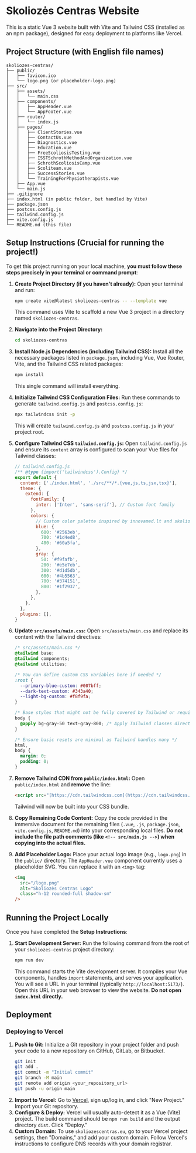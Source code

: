 # Skoliozės Centras Website

This is a static Vue 3 website built with Vite and Tailwind CSS (installed as an npm package), designed for easy deployment to platforms like Vercel.

## Project Structure (with English file names)

```
skoliozes-centras/
├── public/
│   ├── favicon.ico
│   └── logo.png (or placeholder-logo.png)
├── src/
│   ├── assets/
│   │   └── main.css
│   ├── components/
│   │   ├── AppHeader.vue
│   │   └── AppFooter.vue
│   ├── router/
│   │   └── index.js
│   ├── pages/
│   │   ├── ClientStories.vue
│   │   ├── ContactUs.vue
│   │   ├── Diagnostics.vue
│   │   ├── Education.vue
│   │   ├── FreeScoliosisTesting.vue
│   │   ├── ISSTSchrothMethodAndOrganization.vue
│   │   ├── SchrothScoliosisCamp.vue
│   │   ├── Scoliteam.vue
│   │   ├── SuccessStories.vue
│   │   └── TrainingForPhysiotherapists.vue
│   ├── App.vue
│   └── main.js
├── .gitignore
├── index.html (in public folder, but handled by Vite)
├── package.json
├── postcss.config.js
├── tailwind.config.js
├── vite.config.js
└── README.md (this file)
```

## Setup Instructions (Crucial for running the project!)

To get this project running on your local machine, **you must follow these steps precisely in your terminal or command prompt**:

1.  **Create Project Directory (if you haven't already):**
    Open your terminal and run:

    ```bash
    npm create vite@latest skoliozes-centras -- --template vue
    ```

    This command uses Vite to scaffold a new Vue 3 project in a directory named `skoliozes-centras`.

2.  **Navigate into the Project Directory:**

    ```bash
    cd skoliozes-centras
    ```

3.  **Install Node.js Dependencies (including Tailwind CSS):**
    Install all the necessary packages listed in `package.json`, including Vue, Vue Router, Vite, and the Tailwind CSS related packages:

    ```bash
    npm install
    ```

    This single command will install everything.

4.  **Initialize Tailwind CSS Configuration Files:**
    Run these commands to generate `tailwind.config.js` and `postcss.config.js`:

    ```bash
    npx tailwindcss init -p
    ```

    This will create `tailwind.config.js` and `postcss.config.js` in your project root.

5.  **Configure Tailwind CSS `tailwind.config.js`:**
    Open `tailwind.config.js` and ensure its `content` array is configured to scan your Vue files for Tailwind classes:

    ```javascript
    // tailwind.config.js
    /** @type {import('tailwindcss').Config} */
    export default {
      content: ['./index.html', './src/**/*.{vue,js,ts,jsx,tsx}'],
      theme: {
        extend: {
          fontFamily: {
            inter: ['Inter', 'sans-serif'], // Custom font family
          },
          colors: {
            // Custom color palette inspired by innovamed.lt and skoliozescentras.lt
            blue: {
              600: '#2563eb',
              700: '#1d4ed8',
              400: '#60a5fa',
            },
            gray: {
              50: '#f9fafb',
              200: '#e5e7eb',
              300: '#d1d5db',
              600: '#4b5563',
              700: '#374151',
              800: '#1f2937',
            },
          },
        },
      },
      plugins: [],
    }
    ```

6.  **Update `src/assets/main.css`:**
    Open `src/assets/main.css` and replace its content with the Tailwind directives:

    ```css
    /* src/assets/main.css */
    @tailwind base;
    @tailwind components;
    @tailwind utilities;

    /* You can define custom CSS variables here if needed */
    :root {
      --primary-blue-custom: #007bff;
      --dark-text-custom: #343a40;
      --light-bg-custom: #f8f9fa;
    }

    /* Base styles that might not be fully covered by Tailwind or require specific overrides */
    body {
      @apply bg-gray-50 text-gray-800; /* Apply Tailwind classes directly */
    }

    /* Ensure basic resets are minimal as Tailwind handles many */
    html,
    body {
      margin: 0;
      padding: 0;
    }
    ```

7.  **Remove Tailwind CDN from `public/index.html`:**
    Open `public/index.html` and **remove** the line:

    ```html
    <script src="[https://cdn.tailwindcss.com](https://cdn.tailwindcss.com)"></script>
    ```

    Tailwind will now be built into your CSS bundle.

8.  **Copy Remaining Code Content:**
    Copy the code provided in the immersive document for the remaining files (`.vue`, `.js`, `package.json`, `vite.config.js`, `README.md`) into your corresponding local files. **Do not include the file path comments (like `<!-- src/main.js -->`) when copying into the actual files.**

9.  **Add Placeholder Logo:**
    Place your actual logo image (e.g., `logo.png`) in the `public/` directory. The `AppHeader.vue` component currently uses a placeholder SVG. You can replace it with an `<img>` tag:
    ```html
    <img
      src="/logo.png"
      alt="Skoliozės Centras Logo"
      class="h-12 rounded-full shadow-sm"
    />
    ```

## Running the Project Locally

Once you have completed the **Setup Instructions**:

1.  **Start Development Server:**
    Run the following command from the root of your `skoliozes-centras` project directory:
    ```bash
    npm run dev
    ```
    This command starts the Vite development server. It compiles your Vue components, handles `import` statements, and serves your application. You will see a URL in your terminal (typically `http://localhost:5173/`). Open this URL in your web browser to view the website. **Do not open `index.html` directly.**

## Deployment

### Deploying to Vercel

1.  **Push to Git:** Initialize a Git repository in your project folder and push your code to a new repository on GitHub, GitLab, or Bitbucket.
    ```bash
    git init
    git add .
    git commit -m "Initial commit"
    git branch -M main
    git remote add origin <your_repository_url>
    git push -u origin main
    ```
2.  **Import to Vercel:** Go to [Vercel](https://vercel.com/), sign up/log in, and click "New Project." Import your Git repository.
3.  **Configure & Deploy:** Vercel will usually auto-detect it as a Vue (Vite) project. The build command should be `npm run build` and the output directory `dist`. Click "Deploy."
4.  **Custom Domain:** To use `skoliozescentras.eu`, go to your Vercel project settings, then "Domains," and add your custom domain. Follow Vercel's instructions to configure DNS records with your domain registrar.
